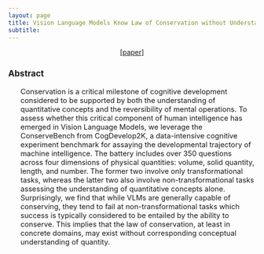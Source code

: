 ```yaml
---
layout: page
title: Vision Language Models Know Law of Conservation without Understanding More-or-Less
subtitle:  
---
```


[//]: # (<h3 style='margin-bottom: 10pt;'>Topics</h3>)

<center>
<div class="assets">
<a href="https://arxiv.org/abs/2410.00332" target="_blank">[paper]</a>
</div>
</center>

<div class='description' style='font-size: 11pt;margin-bottom: 10pt'>
<h3>Abstract</h3>
<ul>
    Conservation is a critical milestone of cognitive development considered to be supported by both the understanding of quantitative concepts and the reversibility of mental operations. To assess whether this critical component of human intelligence has emerged in Vision Language Models, we leverage the ConserveBench from CogDevelop2K, a data-intensive cognitive experiment benchmark for assaying the developmental trajectory of machine intelligence. The battery includes over 350 questions across four dimensions of physical quantities: volume, solid quantity, length, and number. The former two involve only transformational tasks, whereas the latter two also involve non-transformational tasks assessing the understanding of quantitative concepts alone. Surprisingly, we find that while VLMs are generally capable of conserving, they tend to fail at non-transformational tasks which success is typically considered to be entailed by the ability to conserve. This implies that the law of conservation, at least in concrete domains, may exist without corresponding conceptual understanding of quantity.
</ul>

<figure>
    <img src=" ">
</figure>



</div>
